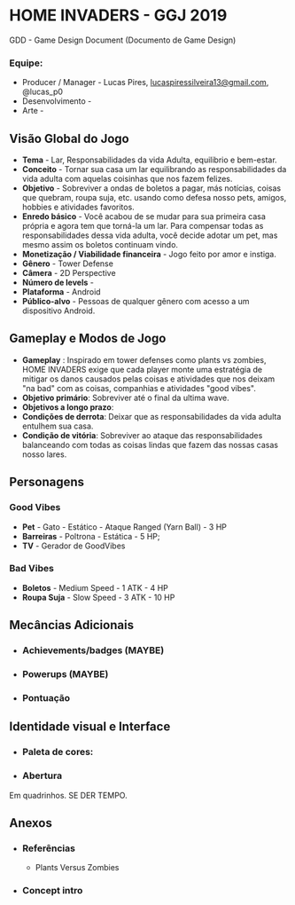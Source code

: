 HOME INVADERS - GGJ 2019
========================
GDD - Game Design Document
(Documento de Game Design)

### Equipe:
+ Producer / Manager - Lucas Pires, lucaspiressilveira13@gmail.com, @lucas_p0
+ Desenvolvimento -
+ Arte - 

Visão Global do Jogo
--------------------
+ **Tema** - Lar, Responsabilidades da vida Adulta, equilibrio e bem-estar.
+ **Conceito** -  Tornar sua casa um lar equilibrando as responsabilidades da vida adulta com aquelas coisinhas que nos fazem felizes.
+ **Objetivo** - Sobreviver a ondas de boletos a pagar, más notícias, coisas que quebram, roupa suja, etc. usando como defesa nosso pets, amigos, hobbies e atividades favoritos.
+ **Enredo básico** - Você acabou de se mudar para sua primeira casa própria e agora tem que torná-la um lar. Para compensar todas as responsabilidades dessa vida adulta, você decide adotar um pet, mas mesmo assim os boletos continuam vindo.
+ **Monetização / Viabilidade financeira** - Jogo feito por amor e instiga.
+ **Gênero** - Tower Defense
+ **Câmera**  - 2D Perspective
+ **Número de levels** - 
+ **Plataforma** - Android
+ **Público-alvo** - Pessoas de qualquer gênero com acesso a um dispositivo Android.

Gameplay e Modos de Jogo
------------------------

+ **Gameplay** : Inspirado em tower defenses como plants vs zombies, HOME INVADERS exige que cada player monte uma estratégia de mitigar os danos causados pelas coisas e atividades que nos deixam "na bad" com as coisas, companhias e atividades "good vibes".
+ **Objetivo primário**: Sobreviver até o final da ultima wave.
+ **Objetivos a longo prazo**: 
+ **Condições de derrota**: Deixar que as responsabilidades da vida adulta entulhem sua casa.
+ **Condição de vitória**: Sobreviver ao ataque das responsabilidades balanceando com todas as coisas lindas que fazem das nossas casas nosso lares.

Personagens 
-------------
### **Good Vibes** 
+ **Pet** - Gato - Estático - Ataque Ranged (Yarn Ball) - 3 HP
+ **Barreiras** - Poltrona - Estática - 5 HP;
+ **TV** -  Gerador de GoodVibes


### **Bad Vibes** 
+ **Boletos** - Medium Speed - 1 ATK - 4 HP
+ **Roupa Suja** - Slow Speed - 3 ATK - 10 HP

Mecâncias Adicionais
------
+ ### Achievements/badges (MAYBE)
+ ### Powerups  (MAYBE)
+ ### Pontuação

Identidade visual e Interface
-----------------------------
+ ### **Paleta de cores**: 
+ ### **Abertura**
Em quadrinhos. SE DER TEMPO.

Anexos
-------
+ ### **Referências**
  * Plants Versus Zombies
+ ### **Concept intro**
